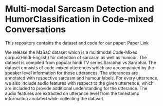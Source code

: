 # Multi-modal Sarcasm Detection and HumorClassification in Code-mixed Conversations

This repository contains the dataset and code for our paper: Paper Link

We release the MaSaC dataset which is a multimodal Code-Mixed corpus(Hindi-English) for detection of sarcasm as well as humour. The dataset is compiled from popular hindi TV series Sarabhai vs Sarabhai. The dataset consists of code-mixed utterences which are accompanied by the speaker level information for those utterances. The utterances are annotated with respective sarcasm and humour labels. For every utterrence, we also include audio features with respect to the given utterrence, which are included to provide additional understanding for the utterance. The audio features are extracted on utterance level from the timestamp information anotated while collecting the dataset.   
